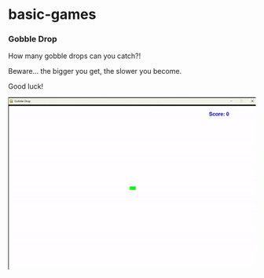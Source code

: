 ﻿# basic-games

### Gobble Drop
How many gobble drops can you catch?! 

Beware... the bigger you get, the slower you become. 

Good luck!

![A GIF file showing how Gobble Drop is played](images/gobble-drop.gif "Gobble Drop GIF")
